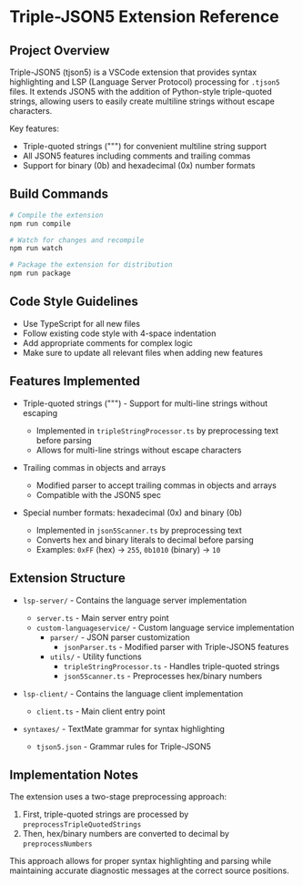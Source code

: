 # Triple-JSON5 Extension Reference

## Project Overview

Triple-JSON5 (tjson5) is a VSCode extension that provides syntax highlighting and LSP (Language Server Protocol) processing for `.tjson5` files. It extends JSON5 with the addition of Python-style triple-quoted strings, allowing users to easily create multiline strings without escape characters.

Key features:
- Triple-quoted strings (""") for convenient multiline string support
- All JSON5 features including comments and trailing commas
- Support for binary (0b) and hexadecimal (0x) number formats

## Build Commands

```bash
# Compile the extension
npm run compile

# Watch for changes and recompile
npm run watch

# Package the extension for distribution
npm run package
```

## Code Style Guidelines

- Use TypeScript for all new files
- Follow existing code style with 4-space indentation
- Add appropriate comments for complex logic
- Make sure to update all relevant files when adding new features

## Features Implemented

- Triple-quoted strings (""") - Support for multi-line strings without escaping
  - Implemented in `tripleStringProcessor.ts` by preprocessing text before parsing
  - Allows for multi-line strings without escape characters

- Trailing commas in objects and arrays
  - Modified parser to accept trailing commas in objects and arrays
  - Compatible with the JSON5 spec

- Special number formats: hexadecimal (0x) and binary (0b)
  - Implemented in `json5Scanner.ts` by preprocessing text
  - Converts hex and binary literals to decimal before parsing
  - Examples: `0xFF` (hex) → `255`, `0b1010` (binary) → `10`

## Extension Structure

- `lsp-server/` - Contains the language server implementation
  - `server.ts` - Main server entry point
  - `custom-languageservice/` - Custom language service implementation
    - `parser/` - JSON parser customization
      - `jsonParser.ts` - Modified parser with Triple-JSON5 features
    - `utils/` - Utility functions
      - `tripleStringProcessor.ts` - Handles triple-quoted strings
      - `json5Scanner.ts` - Preprocesses hex/binary numbers

- `lsp-client/` - Contains the language client implementation
  - `client.ts` - Main client entry point

- `syntaxes/` - TextMate grammar for syntax highlighting
  - `tjson5.json` - Grammar rules for Triple-JSON5

## Implementation Notes

The extension uses a two-stage preprocessing approach:
1. First, triple-quoted strings are processed by `preprocessTripleQuotedStrings`
2. Then, hex/binary numbers are converted to decimal by `preprocessNumbers`

This approach allows for proper syntax highlighting and parsing while maintaining accurate diagnostic messages at the correct source positions.